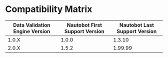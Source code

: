 # Compatibility Matrix

| Data Validation Engine Version | Nautobot First Support Version | Nautobot Last Support Version |
| ------------------------------ | ------------------------------ | ----------------------------- |
| 1.0.X                          | 1.0.0                          | 1.3.10                        |
| 2.0.X                          | 1.5.2                          | 1.99.99                       |